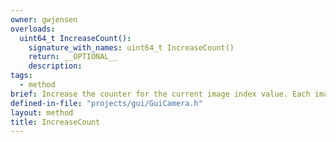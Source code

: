 ```yaml
---
owner: gwjensen
overloads:
  uint64_t IncreaseCount():
    signature_with_names: uint64_t IncreaseCount()
    return: __OPTIONAL__
    description:
tags:
  - method
brief: Increase the counter for the current image index value. Each image grabbed should have a unique number that represents where it should be placed in the sequence of images captured. If the user wants to capture 3000 images, then the images will have indexes from 0-2999 inclusive, and this function keeps track of that. When running in a multi-threaded environment this function needs the correct guards to ensure atomicity.
defined-in-file: "projects/gui/GuiCamera.h"
layout: method
title: IncreaseCount
---
```

